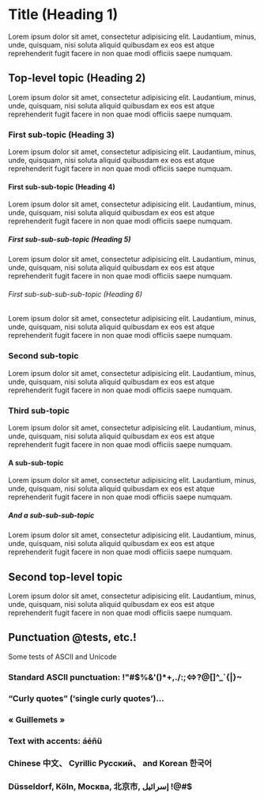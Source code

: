 # Title (Heading 1)

Lorem ipsum dolor sit amet, consectetur adipisicing elit. Laudantium, minus, unde, quisquam, nisi soluta aliquid quibusdam ex eos est atque reprehenderit fugit facere in non quae modi officiis saepe numquam.

## Top-level topic (Heading 2)

<!-- TocDown Begin -->
Lorem ipsum dolor sit amet, consectetur adipisicing elit. Laudantium, minus, unde, quisquam, nisi soluta aliquid quibusdam ex eos est atque reprehenderit fugit facere in non quae modi officiis saepe numquam.

### First sub-topic (Heading 3)

Lorem ipsum dolor sit amet, consectetur adipisicing elit. Laudantium, minus, unde, quisquam, nisi soluta aliquid quibusdam ex eos est atque reprehenderit fugit facere in non quae modi officiis saepe numquam.

#### First sub-sub-topic (Heading 4)

Lorem ipsum dolor sit amet, consectetur adipisicing elit. Laudantium, minus, unde, quisquam, nisi soluta aliquid quibusdam ex eos est atque reprehenderit fugit facere in non quae modi officiis saepe numquam.

##### First sub-sub-sub-topic (Heading 5)

Lorem ipsum dolor sit amet, consectetur adipisicing elit. Laudantium, minus, unde, quisquam, nisi soluta aliquid quibusdam ex eos est atque reprehenderit fugit facere in non quae modi officiis saepe numquam.

###### First sub-sub-sub-sub-topic (Heading 6)

Lorem ipsum dolor sit amet, consectetur adipisicing elit. Laudantium, minus, unde, quisquam, nisi soluta aliquid quibusdam ex eos est atque reprehenderit fugit facere in non quae modi officiis saepe numquam.

### Second sub-topic

Lorem ipsum dolor sit amet, consectetur adipisicing elit. Laudantium, minus, unde, quisquam, nisi soluta aliquid quibusdam ex eos est atque reprehenderit fugit facere in non quae modi officiis saepe numquam.

### Third sub-topic

Lorem ipsum dolor sit amet, consectetur adipisicing elit. Laudantium, minus, unde, quisquam, nisi soluta aliquid quibusdam ex eos est atque reprehenderit fugit facere in non quae modi officiis saepe numquam.

#### A sub-sub-topic

Lorem ipsum dolor sit amet, consectetur adipisicing elit. Laudantium, minus, unde, quisquam, nisi soluta aliquid quibusdam ex eos est atque reprehenderit fugit facere in non quae modi officiis saepe numquam.

##### And a sub-sub-sub-topic

Lorem ipsum dolor sit amet, consectetur adipisicing elit. Laudantium, minus, unde, quisquam, nisi soluta aliquid quibusdam ex eos est atque reprehenderit fugit facere in non quae modi officiis saepe numquam.

## Second top-level topic

Lorem ipsum dolor sit amet, consectetur adipisicing elit. Laudantium, minus, unde, quisquam, nisi soluta aliquid quibusdam ex eos est atque reprehenderit fugit facere in non quae modi officiis saepe numquam.

## Punctuation @tests, etc.!

Some tests of ASCII and Unicode

### Standard ASCII punctuation: !"#$%&'()*+,./:;<=>?@[\]^_`{|}~

### “Curly quotes” (‘single curly quotes’)…

### « Guillemets »

### Text with accents: áéñü

### Chinese 中文、 Cyrillic Русский、 and Korean 한국어

### Düsseldorf, Köln, Москва, 北京市, إسرائيل !@#$
